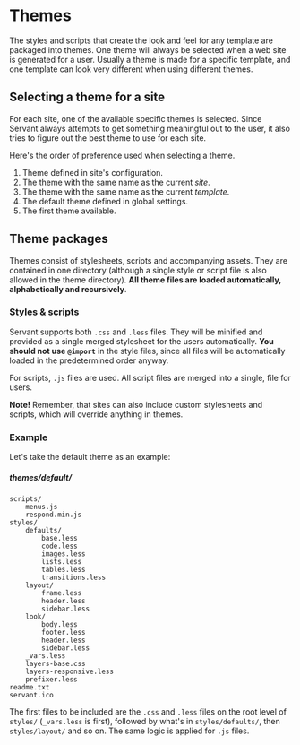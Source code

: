 
# Themes

The styles and scripts that create the look and feel for any template are packaged into themes. One theme will always be selected when a web site is generated for a user. Usually a theme is made for a specific template, and one template can look very different when using different themes.



## Selecting a theme for a site

For each site, one of the available specific themes is selected. Since Servant always attempts to get something meaningful out to the user, it also tries to figure out the best theme to use for each site.

Here's the order of preference used when selecting a theme.

1. Theme defined in site's configuration.
2. The theme with the same name as the current *site*.
3. The theme with the same name as the current *template*.
4. The default theme defined in global settings.
5. The first theme available.



## Theme packages

Themes consist of stylesheets, scripts and accompanying assets. They are contained in one directory (although a single style or script file is also allowed in the theme directory). **All theme files are loaded automatically, alphabetically and recursively**.

### Styles & scripts

Servant supports both `.css` and `.less` files. They will be minified and provided as a single merged stylesheet for the users automatically. **You should not use `@import`** in the style files, since all files will be automatically loaded in the predetermined order anyway.

For scripts, `.js` files are used. All script files are merged into a single, file for users.

**Note!** Remember, that sites can also include custom stylesheets and scripts, which will override anything in themes.



### Example

Let's take the default theme as an example:

##### themes/default/
	scripts/
		menus.js
		respond.min.js
	styles/
		defaults/
			base.less
			code.less
			images.less
			lists.less
			tables.less
			transitions.less
		layout/
			frame.less
			header.less
			sidebar.less
		look/
			body.less
			footer.less
			header.less
			sidebar.less
		_vars.less
		layers-base.css
		layers-responsive.less
		prefixer.less
	readme.txt
	servant.ico

The first files to be included are the `.css` and `.less` files on the root level of `styles/` (`_vars.less` is first), followed by what's in `styles/defaults/`, then `styles/layout/` and so on. The same logic is applied for `.js` files.
